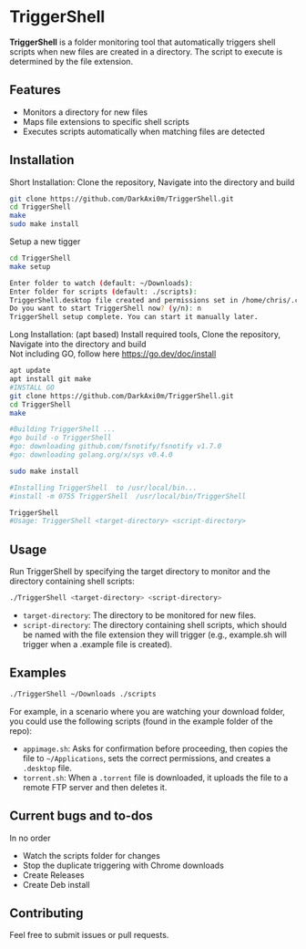 # TriggerShell

**TriggerShell** is a folder monitoring tool that automatically triggers shell scripts when new files are created in a directory. The script to execute is determined by the file extension.

## Features
- Monitors a directory for new files
- Maps file extensions to specific shell scripts
- Executes scripts automatically when matching files are detected

## Installation

Short Installation: Clone the repository, Navigate into the directory and build

   ```bash
   git clone https://github.com/DarkAxi0m/TriggerShell.git
   cd TriggerShell
   make
   sudo make install
   ```

Setup a new tigger
   ```bash
   cd TriggerShell
   make setup
   
   Enter folder to watch (default: ~/Downloads): 
   Enter folder for scripts (default: ./scripts): 
   TriggerShell.desktop file created and permissions set in /home/chris/.config/autostart with watch_dir=/home/chris/Downloads and scripts_dir=./scripts
   Do you want to start TriggerShell now? (y/n): n
   TriggerShell setup complete. You can start it manually later.

   ```
Long Installation: (apt based) Install required tools, Clone the repository, Navigate into the directory and build    
Not including GO, follow here https://go.dev/doc/install

   ```bash
   apt update
   apt install git make
   #INSTALL GO
   git clone https://github.com/DarkAxi0m/TriggerShell.git
   cd TriggerShell
   make

   #Building TriggerShell ...
   #go build -o TriggerShell 
   #go: downloading github.com/fsnotify/fsnotify v1.7.0
   #go: downloading golang.org/x/sys v0.4.0

   sudo make install

   #Installing TriggerShell  to /usr/local/bin...
   #install -m 0755 TriggerShell  /usr/local/bin/TriggerShell

   TriggerShell
   #Usage: TriggerShell <target-directory> <script-directory>

   ```


## Usage
Run TriggerShell by specifying the target directory to monitor and the directory containing shell scripts:


   ```bash
   ./TriggerShell <target-directory> <script-directory>
   ```


* `target-directory`: The directory to be monitored for new files.
* `script-directory`: The directory containing shell scripts, which should be named with the file extension they will trigger (e.g., example.sh will trigger when a .example file is created).

## Examples
   
   ```bash
   ./TriggerShell ~/Downloads ./scripts
   ```

For example, in a scenario where you are watching your download folder, you could use the following scripts (found in the example folder of the repo):

- `appimage.sh`: Asks for confirmation before proceeding, then copies the file to `~/Applications`, sets the correct permissions, and creates a `.desktop` file.
- `torrent.sh`: When a `.torrent` file is downloaded, it uploads the file to a remote FTP server and then deletes it.

## Current bugs and to-dos
In no order

* Watch the scripts folder for changes
* Stop the duplicate triggering with Chrome downloads
* Create Releases
* Create Deb install


## Contributing
Feel free to submit issues or pull requests.

